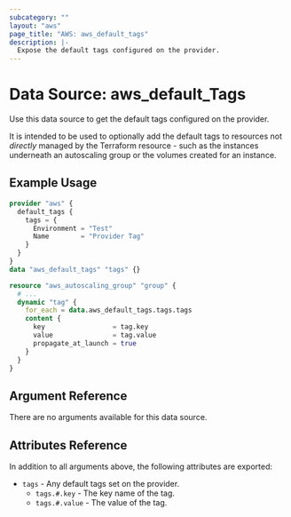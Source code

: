 ```yaml
---
subcategory: ""
layout: "aws"
page_title: "AWS: aws_default_tags"
description: |-
  Expose the default tags configured on the provider.
---
```


# Data Source: aws_default_Tags

Use this data source to get the default tags configured on the provider.

It is intended to be used to optionally add the default tags to resources not _directly_ managed by the Terraform
resource - such as the instances underneath an autoscaling group or the volumes created for an instance.

## Example Usage

```terraform
provider "aws" {
  default_tags {
    tags = {
      Environment = "Test"
      Name        = "Provider Tag"
    }
  }
}
data "aws_default_tags" "tags" {}

resource "aws_autoscaling_group" "group" {
  # ...
  dynamic "tag" {
    for_each = data.aws_default_tags.tags.tags
    content {
      key                 = tag.key
      value               = tag.value
      propagate_at_launch = true
    }
  }
}
```

## Argument Reference

There are no arguments available for this data source.

## Attributes Reference

In addition to all arguments above, the following attributes are exported:

* `tags` - Any default tags set on the provider.
    * `tags.#.key` - The key name of the tag.
    * `tags.#.value` - The value of the tag.
